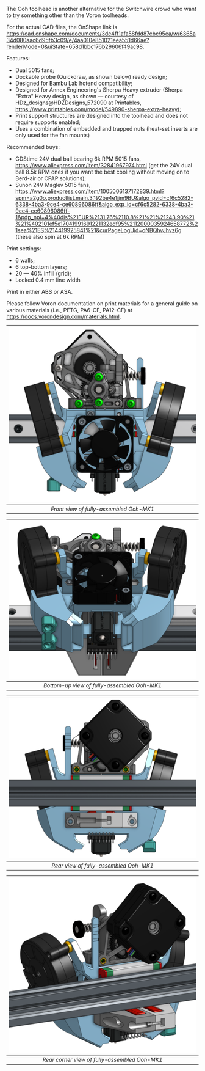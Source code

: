 The Ooh toolhead is another alternative for the Switchwire crowd who want to try something other than the Voron toolheads.

For the actual CAD files, the OnShape link is https://cad.onshape.com/documents/3dc4ff1afa58fdd87cbc95ea/w/6365a34d080aac6d95fb3c09/e/4aa010e851021eea551d66ae?renderMode=0&uiState=658d1bbc176b29606f49ac98.

Features:
- Dual 5015 fans;
- Dockable probe (Quickdraw, as shown below) ready design;
- Designed for Bambu Lab hotend compatibility;
- Designed for Annex Engineering's Sherpa Heavy extruder (Sherpa "Extra" Heavy design, as shown — courtesy of HDz_designs@HDZDesigns_572090 at Printables, https://www.printables.com/model/549890-sherpa-extra-heavy);
- Print support structures are designed into the toolhead and does not require supports enabled;
- Uses a combination of embedded and trapped nuts (heat-set inserts are only used for the fan mounts) 

 Recommended buys: 
- GDStime 24V dual ball bearing 6k RPM 5015 fans, https://www.aliexpress.com/item/32841967974.html (get the 24V dual ball 8.5k RPM ones if you want the best cooling without moving on to Berd-air or CPAP solutions);
- Sunon 24V Maglev 5015 fans, https://www.aliexpress.com/item/1005006137172839.html?spm=a2g0o.productlist.main.3.192be4e1jjm9BU&algo_pvid=cf6c5282-6338-4ba3-9ce4-ce60896086ff&algo_exp_id=cf6c5282-6338-4ba3-9ce4-ce60896086ff-1&pdp_npi=4%40dis%21EUR%2131.76%2110.8%21%21%21243.90%21%21%402101ef5e17041991691221132edf95%2112000035924658772%21sea%21ES%214419925841%21&curPageLogUid=oNBQhvJhvz6g (these also spin at 6k RPM)

Print settings:
- 6 walls;
- 6 top-bottom layers;
- 20 — 40% infill (grid);
- Locked 0.4 mm line width

Print in either ABS or ASA. 

Please follow Voron documentation on print materials for a general guide on various materials (i.e., PETG, PA6-CF, PA12-CF) at https://docs.vorondesign.com/materials.html.

| ![ooh-mk1-front-view.png](<pictures/front-view.png>)
|:--:|
| *Front view of fully-assembled Ooh-MK1* |

| ![ooh-mk1-bottom-up-view.png](<pictures/bottom-up-view.png>)
|:--:|
| *Bottom-up view of fully-assembled Ooh-MK1* |

| ![ooh-mk1-rear-view.png](<pictures/rear-view.png>)
|:--:|
| *Rear view of fully-assembled Ooh-MK1* |

| ![ooh-mk1-rear-corner-view.png](<pictures/rear-corner-view.png>)
|:--:|
| *Rear corner view of fully-assembled Ooh-MK1* |
